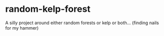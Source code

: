# random-kelp-forest
A silly project around either random forests or kelp or both... (finding nails for my hammer)
